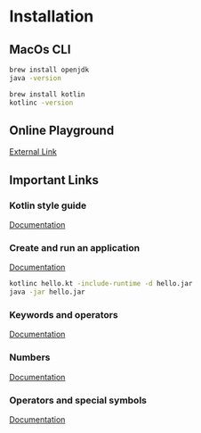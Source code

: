 # Installation

## MacOs CLI

```bash
brew install openjdk
java -version

brew install kotlin
kotlinc -version
```

## Online Playground

[External Link](https://play.kotlinlang.org)

## Important Links

### Kotlin style guide

[Documentation](https://developer.android.com/kotlin/style-guide)

### Create and run an application

[Documentation](https://kotlinlang.org/docs/command-line.html#create-and-run-an-application)

```bash
kotlinc hello.kt -include-runtime -d hello.jar
java -jar hello.jar
```

### Keywords and operators

[Documentation](https://kotlinlang.org/docs/keyword-reference.html)

### Numbers

[Documentation](https://kotlinlang.org/docs/numbers.html)

### Operators and special symbols

[Documentation](https://kotlinlang.org/docs/keyword-reference.html#special-identifiers)
